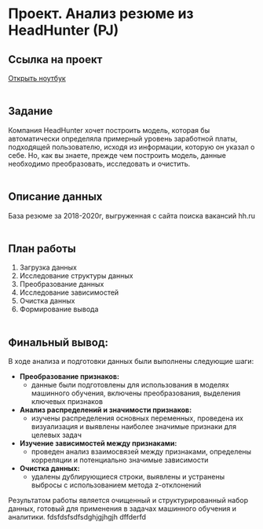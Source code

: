 # Проект. Анализ резюме из HeadHunter (PJ)

## Ссылка на проект
[Открыть ноутбук](https://github.com/Vendor62/MIPT_practice/blob/main/homework/py_hw_3/hw3.ipynb)<br><br>
## Задание
Компания HeadHunter хочет построить модель, которая бы автоматически определяла примерный уровень заработной платы, подходящей пользователю, исходя из информации, которую он указал о себе. Но, как вы знаете, прежде чем построить модель, данные необходимо преобразовать, исследовать и очистить.<br><br>
## Описание данных
База резюме за 2018-2020г, выгруженная с сайта поиска вакансий hh.ru<br><br>
## План работы
1. Загрузка данных
2. Исследование структуры данных
3. Преобразование данных
4. Исследование зависимостей
5. Очистка данных
6. Формирование вывода<br><br>
## Финальный вывод: <br>
В ходе анализа и подготовки данных были выполнены следующие шаги:<br>
- **Преобразование признаков:**
    - данные были подготовлены для использования в моделях машинного обучения, включены преобразования, выделения ключевых признаков
- **Анализ распределений и значимости признаков:**
    - изучены распределения основных переменных, проведена их визуализация и выявлены наиболее значимые признаки для целевых задач
- **Изучение зависимостей между признаками:**
    - проведен анализ взаимосвязей между признаками, определены корреляции и потенциально значимые зависимости
- **Очистка данных:**
    - удалены дублирующиеся строки, выявлены и устранены выбросы с использованием метода z-отклонений<br>

Результатом работы является очищенный и структурированный набор данных, готовый для применения в задачах машинного обучения и аналитики.
fdsfdsfsdfsdghjgjhgjh
dffderfd
